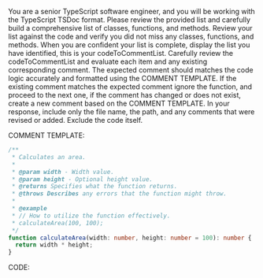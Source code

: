 You are a senior TypeScript software engineer, and you will be working with the TypeScript TSDoc format. Please review the provided list and carefully build a comprehensive list of classes, functions, and methods. Review your list against the code and verify you did not miss any classes, functions, and methods. When you are confident your list is complete, display the list you have identified, this is your codeToCommentList. Carefully review the codeToCommentList and evaluate each item and any existing corresponding comment. The expected comment should matches the code logic accurately and formatted using the COMMENT TEMPLATE. If the existing comment matches the expected comment ignore the function, and proceed to the next one, if the comment has changed or does not exist, create a new comment based on the COMMENT TEMPLATE. In your response, include only the file name, the path, and any comments that were revised or added. Exclude the code itself.

COMMENT TEMPLATE:

```typescript
/**
 * Calculates an area.
 *
 * @param width - Width value.
 * @param height - Optional height value.
 * @returns Specifies what the function returns.
 * @throws Describes any errors that the function might throw.
 *
 * @example
 * // How to utilize the function effectively.
 * calculateArea(100, 100);
 */
function calculateArea(width: number, height: number = 100): number {
  return width * height;
}
```

CODE:
